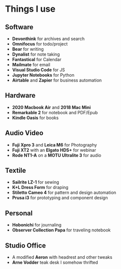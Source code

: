 # Things I use

## Software
- **Devonthink** for archives and search
- **Omnifocus** for todo/project
- **Bear** for writing
- **Dynalist** for note taking
- **Fantastical** for Calendar
- **Mailmate** for email
- **Visual Studio Code** for JS
- **Jupyter Notebooks** for Python
- **Airtable** and **Zapier** for business automation

## Hardware
- **2020 Macbook Air** and **2018 Mac Mini**
- **Remarkable 2** for notebook and PDF/Epub
- **Kindle Oasis** for books

## Audio Video
- **Fuji Xpro 3** and **Leica M6** for Photography
- **Fuji XT2** with an **Elgato HDS+** for webinar
- **Rode NT1-A** on a **MOTU Ultralite 3** for audio

## Textile
- **Sailrite LZ-1** for sewing
- **K+L Dress Form** for draping
- **Stiletto Cameo 4** for pattern and design automation
- **Prusa i3** for prototyping and component design

## Personal
- **Hobonichi** for journaling
- **Observer Collection Papa** for traveling notebook

## Studio Office
- A modified **Aeron** with headrest and other tweaks
- **Arne Vodder** teak desk I somehow thrifted
